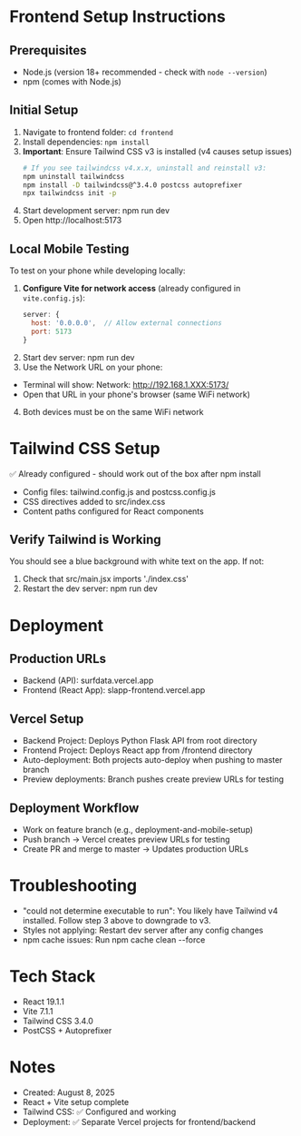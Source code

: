 # Frontend Setup Instructions

## Prerequisites
- Node.js (version 18+ recommended - check with `node --version`)
- npm (comes with Node.js)

## Initial Setup
1. Navigate to frontend folder: `cd frontend`
2. Install dependencies: `npm install`
3. **Important**: Ensure Tailwind CSS v3 is installed (v4 causes setup issues)
   ```bash
   # If you see tailwindcss v4.x.x, uninstall and reinstall v3:
   npm uninstall tailwindcss
   npm install -D tailwindcss@^3.4.0 postcss autoprefixer
   npx tailwindcss init -p
4. Start development server: npm run dev
5. Open http://localhost:5173

## Local Mobile Testing
To test on your phone while developing locally:
1. **Configure Vite for network access** (already configured in `vite.config.js`):
   ```javascript
   server: {
     host: '0.0.0.0',  // Allow external connections
     port: 5173
   }

2. Start dev server: npm run dev
3. Use the Network URL on your phone:
- Terminal will show: Network: http://192.168.1.XXX:5173/
- Open that URL in your phone's browser (same WiFi network)
4. Both devices must be on the same WiFi network

# Tailwind CSS Setup
✅ Already configured - should work out of the box after npm install
- Config files: tailwind.config.js and postcss.config.js
- CSS directives added to src/index.css
- Content paths configured for React components
## Verify Tailwind is Working
You should see a blue background with white text on the app. If not:
1. Check that src/main.jsx imports './index.css'
2. Restart the dev server: npm run dev

# Deployment
## Production URLs
- Backend (API): surfdata.vercel.app
- Frontend (React App): slapp-frontend.vercel.app
## Vercel Setup
- Backend Project: Deploys Python Flask API from root directory
- Frontend Project: Deploys React app from /frontend directory
- Auto-deployment: Both projects auto-deploy when pushing to master branch
- Preview deployments: Branch pushes create preview URLs for testing
## Deployment Workflow
- Work on feature branch (e.g., deployment-and-mobile-setup)
- Push branch → Vercel creates preview URLs for testing
- Create PR and merge to master → Updates production URLs

# Troubleshooting
- "could not determine executable to run": You likely have Tailwind v4 installed. Follow step 3 above to downgrade to v3.
- Styles not applying: Restart dev server after any config changes
- npm cache issues: Run npm cache clean --force

# Tech Stack
- React 19.1.1
- Vite 7.1.1
- Tailwind CSS 3.4.0
- PostCSS + Autoprefixer

# Notes
- Created: August 8, 2025
- React + Vite setup complete
- Tailwind CSS: ✅ Configured and working
- Deployment: ✅ Separate Vercel projects for frontend/backend
